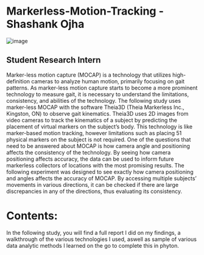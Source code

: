 # Markerless-Motion-Tracking - Shashank Ojha 

![image](https://user-images.githubusercontent.com/73144685/164355040-1db8ae46-cca8-481e-ace6-c362bf9b36b6.png)

## Student Research Intern 
Marker-less motion capture (MOCAP) is a technology that utilizes high-definition cameras to analyze human motion, primarily focusing on gait patterns. As marker-less motion capture starts to become a more prominent technology to measure gait, it is necessary to understand the limitations, consistency, and abilities of the technology.  The following study uses marker-less MOCAP with the software Theia3D (Theia Markerless Inc., Kingston, ON) to observe gait kinematics. Theia3D uses 2D images from video cameras to track the kinematics of a subject by predicting the placement of virtual markers on the subject’s body. This technology is like marker-based motion tracking, however limitations such as placing 51 physical markers on the subject is not required. 
One of the questions that need to be answered about MOCAP is how camera angle and positioning affects the consistency of the technology. By seeing how camera positioning affects accuracy, the data can be used to inform future markerless collectors of locations with the most promising results. The following experiment was designed to see exactly how camera positioning and angles affects the accuracy of MOCAP. By accessing multiple subjects’ movements in various directions, it can be checked if there are large discrepancies in any of the directions, thus evaluating its consistency. 

# Contents: 
In the following study, you will find a full report I did on my findings, a walkthrough of the various technologies I used, aswell as sample of various data analytic methods I learned on the go to complete this in phyton. 

